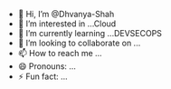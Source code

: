 - 👋 Hi, I’m @Dhvanya-Shah
- 👀 I’m interested in ...Cloud
- 🌱 I’m currently learning ...DEVSECOPS
- 💞️ I’m looking to collaborate on ...
- 📫 How to reach me ...
- 😄 Pronouns: ...
- ⚡ Fun fact: ...

<!---
Dhvanya-Shah/Dhvanya-Shah is a ✨ special ✨ repository because its `README.md` (this file) appears on your GitHub profile.
You can click the Preview link to take a look at your changes.
--->
